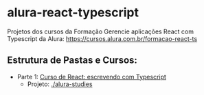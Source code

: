 # alura-react-typescript

Projetos dos cursos da Formação Gerencie aplicações React com Typescript da Alura: https://cursos.alura.com.br/formacao-react-ts

## Estrutura de Pastas e Cursos:

* Parte 1: [Curso de React: escrevendo com Typescript](https://cursos.alura.com.br/course/react-modernizando-escrever-typescript) 
    * Projeto: [./alura-studies](https://github.com/tiagomazzon/alura-react-typescript/tree/master/alura-studies)
